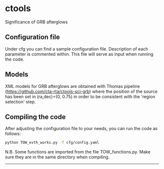 # ctools
Significance of GRB afterglows

## Configuration file

Under cfg you can find a sample configuration file. Description of each parameter is commented within. This file will serve as input when running the code.
## Models
XML models for GRB afterglows are obtained with Thomas pipeline (https://github.com/cta-rta/ctools-sci-grb) where the position of the source has been set in (ra,dec)=(0, 0.75) in order to be consistent with the 'region selection' step. 


## Compiling the code

After adjusting the configuration file to your needs, you can run the code as follows:

```bash
python TOW_evth_works.py -f cfg/config.yaml
```
N.B. Some functions are imported from the file TOW_functions.py. Make sure they are in the same directory when compiling.
<HR>

